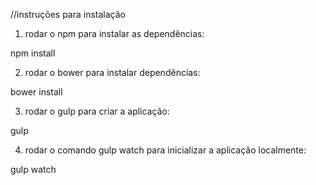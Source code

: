 //instruções para instalação

1) rodar o npm para instalar as dependências:

npm install

2) rodar o bower para instalar dependências:

bower install

3) rodar o gulp para criar a aplicação:

gulp

4) rodar o comando gulp watch para inicializar a aplicação localmente:

gulp watch